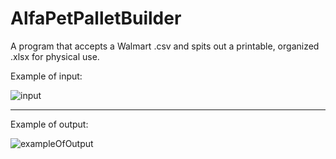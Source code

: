 # AlfaPetPalletBuilder
A program that accepts a Walmart .csv and spits out a printable, organized .xlsx for physical use.

Example of input:

![input](https://user-images.githubusercontent.com/70388982/152674396-93e83192-0e6f-4a9a-8d4f-6201ab54bb7b.png)

------------------------------------------------------------------------------------------------------------------

Example of output:

![exampleOfOutput](https://user-images.githubusercontent.com/70388982/200099412-f13829bf-d211-4f40-a232-18eca3b10d7f.png)


